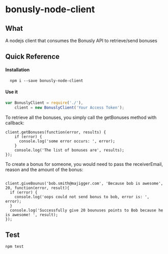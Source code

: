# bonusly-node-client

## What
A nodejs client that consumes the Bonusly API to retrieve/send bonuses

## Quick Reference

#### Installation
```
  npm i --save bonusly-node-client
```

#### Use it

```javascript
var BonuslyClient = require('./'),
    client = new BonuslyClient('Your Access Token');
```

To retrieve all the bonuses, you simply call the getBonuses method with callback:

```
client.getBonuses(function(error, results) {
    if (error) {
      console.log('some error occurs: ', error);
    }
    console.log('The list of bonuses are', results);
});

```

To create a bonus for someone, you would need to pass the receiverEmail, reason and the amount of the bonus:

```

client.giveBounus('bob.smith@majigger.com', 'Because bob is awesome', 20, function(error, result){
  if (error) {
    console.log('oops could not send bonus to bob, error is: ', error);
  }
  console.log('Successfully give 20 bounuses points to Bob because he is awesome! ', result);
});

```

## Test

``` 
npm test
```



